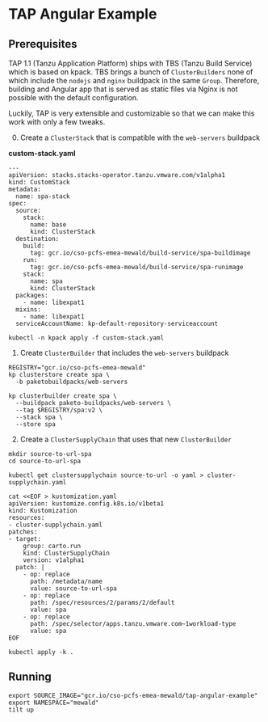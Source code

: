 # TAP Angular Example

## Prerequisites

TAP 1.1 (Tanzu Application Platform) ships with TBS (Tanzu Build Service) which
is based on kpack. TBS brings a bunch of `ClusterBuilders` none of which
include the `nodejs` and `nginx` buildpack in the same `Group`. Therefore,
building and Angular app that is served as static files via Nginx is not
possible with the default configuration.

Luckily, TAP is very extensible and customizable so that we can make this work
with only a few tweaks.

0. Create a `ClusterStack` that is compatible with the `web-servers` buildpack

**custom-stack.yaml**
```
---
apiVersion: stacks.stacks-operator.tanzu.vmware.com/v1alpha1
kind: CustomStack
metadata:
  name: spa-stack
spec:
  source:
    stack:
      name: base
      kind: ClusterStack
  destination:
    build:
      tag: gcr.io/cso-pcfs-emea-mewald/build-service/spa-buildimage
    run:
      tag: gcr.io/cso-pcfs-emea-mewald/build-service/spa-runimage
    stack:
      name: spa
      kind: ClusterStack
  packages:
    - name: libexpat1
  mixins:
    - name: libexpat1
  serviceAccountName: kp-default-repository-serviceaccount
```
```
kubectl -n kpack apply -f custom-stack.yaml
```

1. Create `ClusterBuilder` that includes the `web-servers` buildpack
```
REGISTRY="gcr.io/cso-pcfs-emea-mewald"
kp clusterstore create spa \
  -b paketobuildpacks/web-servers

kp clusterbuilder create spa \
  --buildpack paketo-buildpacks/web-servers \
  --tag $REGISTRY/spa:v2 \
  --stack spa \
  --store spa
```

2. Create a `ClusterSupplyChain` that uses that new `ClusterBuilder`

```
mkdir source-to-url-spa
cd source-to-url-spa

kubectl get clustersupplychain source-to-url -o yaml > cluster-supplychain.yaml
```
```
cat <<EOF > kustomization.yaml
apiVersion: kustomize.config.k8s.io/v1beta1
kind: Kustomization
resources:
- cluster-supplychain.yaml
patches:
- target:
    group: carto.run
    kind: ClusterSupplyChain
    version: v1alpha1
  patch: |
    - op: replace
      path: /metadata/name
      value: source-to-url-spa
    - op: replace
      path: /spec/resources/2/params/2/default
      value: spa
    - op: replace
      path: /spec/selector/apps.tanzu.vmware.com~1workload-type
      value: spa
EOF
```
```
kubectl apply -k .
```

## Running

```
export SOURCE_IMAGE="gcr.io/cso-pcfs-emea-mewald/tap-angular-example"
export NAMESPACE="mewald"
tilt up
```


